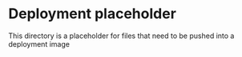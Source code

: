 # Deployment placeholder
This directory is a placeholder for files that need to be pushed into a deployment image
